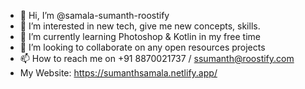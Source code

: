 - 👋 Hi, I’m @samala-sumanth-roostify
- 👀 I’m interested in new tech, give me new concepts, skills.
- 🌱 I’m currently learning Photoshop & Kotlin in my free time
- 💞️ I’m looking to collaborate on any open resources projects
- 📫 How to reach me on +91 8870021737 / ssumanth@roostify.com
- My Website: https://sumanthsamala.netlify.app/

<!---
samala-sumanth-roostify/samala-sumanth-roostify is a ✨ special ✨ repository because its `README.md` (this file) appears on your GitHub profile.
You can click the Preview link to take a look at your changes.
--->
